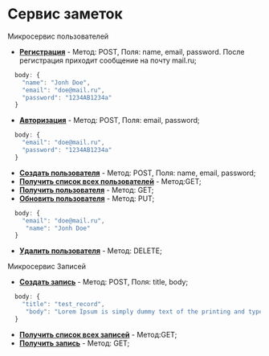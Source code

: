 # Сервис заметок

Микросервис пользователей

-   [**Регистрация**](https://usermicroserviceapp.herokuapp.com/auth/register) - Метод: POST, Поля: name, email, password. После регистрация приходит cообщение на почту mail.ru;
```Javascript
  body: {
    "name": "Jonh Doe",
    "email": "doe@mail.ru",
    "password": "1234AB1234a"
  }
```
-   [**Авторизация**](https://usermicroserviceapp.herokuapp.com/auth/login) - Метод: POST, Поля: email, password;
```Javascript
  body: {
    "email": "doe@mail.ru",
    "password": "1234AB1234a"
  }
```
-   [**Создать пользователя**](https://usermicroserviceapp.herokuapp.com/users) - Метод: POST, Поля: name, email, password;
-   [**Получить список всех пользователей**](https://usermicroserviceapp.herokuapp.com/users) - Метод:GET;
-   [**Получить пользователя**](https://usermicroserviceapp.herokuapp.com/users/1) - Метод: GET;
-   [**Обновить пользователя**](https://usermicroserviceapp.herokuapp.com/users/1) - Метод: PUT;
```Javascript
  body: {
    "email": "doe@mail.ru",
     "name": "Jonh Doe"
  }
```
-   [**Удалить пользователя**](https://usermicroserviceapp.herokuapp.com/users) - Метод: DELETE;


Микросервис Записей

-   [**Создать запись**](https://recordsmicroserviceapp.herokuapp.com/records) - Метод: POST, Поля: title, body;
```Javascript
  body: {
    "title": "test_record",
     "body": "Lorem Ipsum is simply dummy text of the printing and typesetting industry. Lorem Ipsum has been the industry's standard dummy text ever since the 1500s, when an unknown printer took a galley of type and scrambled it to make a type specimen book. It has "
  }
```
-   [**Получить список всех записей**](https://usermicroserviceapp.herokuapp.com/users) - Метод:GET;
-   [**Получить запись**](https://usermicroserviceapp.herokuapp.com/users/:id) - Метод: GET;

